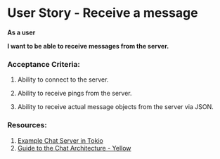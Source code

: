 # User Story - Receive a message

**As a user**

**I want to be able to receive messages from the server.**

### Acceptance Criteria:

1. Ability to connect to the server.

2. Ability to receive pings from the server.

3. Ability to receive actual message objects from the server via JSON.

### Resources:

1. [Example Chat Server in Tokio](https://v0-1--tokio.netlify.app/docs/going-deeper/chat/)
2. [Guide to the Chat Architecture - Yellow](https://yellow.systems/blog/guide-to-the-chat-architecture)

